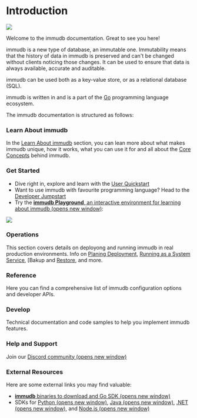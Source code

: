 # Introduction

![](.gitbook/assets/immudb-mascot.svg)

Welcome to the immudb documentation. Great to see you here!

immudb is a new type of database, an immutable one.  Immutability means that the history of data in immudb is preserved and can't be changed without clients noticing those changes. It can be used to ensure that data is always available, accurate and auditable.

immudb can be used both as a key-value store, or as a relational database (SQL).

immudb is written in and is a part of the [Go](https://go.dev/) programming language ecosystem.

The immudb documentation is structured as follows:

### Learn About immudb <a href="#about" id="about"></a>

In the [Learn About immudb](./learn-about-immudb/immudb-explained.md) section, you can lean more about what makes immudb unique, how it works, what you can use it for and all about the [Core Concepts](./learn-about-immudb/core-concepts.md) behind immudb.

### Get Started <a href="#getting-started" id="getting-started"></a>

* Dive right in, explore and learn with the [User Quickstart](./get-started/user-quickstart-with-immudb-and-immuclient.md)
* Want to use immudb with favourite programming language? Head to the [Developer Jumpstart](./get-started/getting-started-with-immudb-development.md)
* Try the [**immudb Playground**, an interactive environment for learning about immudb (opens new window)](https://play.codenotary.com):

![](.gitbook/assets/playground.jpg)

### Operations <a href="#operations" id="operations"></a>

This section covers details on deployong and running immudb in real production environments. Info on [Planing Deployment](./operations/planning-deployment.md), [Running as a System Service](./operations/running-as-a-system-service.md), [Bakup and [Restore](./operations/hot-backup-and-restore), and more.

### Reference <a href="#reference" id="reference"></a>

Here you can find a comprehensive list of immudb configuration options and developer APIs.

### Develop <a href="#develop" id="develop"></a>

Technical documentation and code samples to help you implement immudb features.

### Help and Support <a href="#help-and-support" id="help-and-support"></a>

Join our [Discord community (opens new window)](https://discord.gg/ThSJxNEHhZ)

### External Resources <a href="#external-resources" id="external-resources"></a>

Here are some external links you may find valuable:

* [**immudb** binaries to download and Go SDK (opens new window)](https://github.com/codenotary/immudb)
* SDKs for [Python (opens new window)](https://github.com/codenotary/immudb-py), [Java (opens new window)](https://github.com/codenotary/immudb4j), [.NET (opens new window)](https://github.com/codenotary/immudb4dotnet), and [Node.js (opens new window)](https://github.com/codenotary/immudb-node)

[//]: # "Add social section"